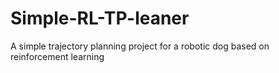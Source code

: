 # Simple-RL-TP-leaner
A simple trajectory planning project for a robotic dog based on reinforcement learning
